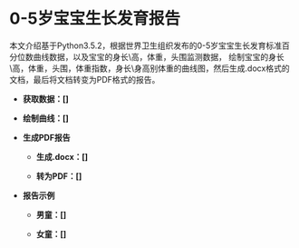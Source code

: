 # 0-5岁宝宝生长发育报告

本文介绍基于Python3.5.2，根据世界卫生组织发布的0-5岁宝宝生长发育标准百分位数曲线数据，以及宝宝的身长\高，体重，头围监测数据，
绘制宝宝的身长\高，体重，头围，体重指数，身长\身高别体重的曲线图，然后生成.docx格式的文档，最后将文档转变为PDF格式的报告。

  + **获取数据：[]**


  + **绘制曲线：[]**
  
  
  
  + **生成PDF报告**
  
      + **生成.docx：[]**
      
      + **转为PDF：[]**
  


  + **报告示例**
  
      + **男童：[]**
      
      + **女童：[]**
  
      

